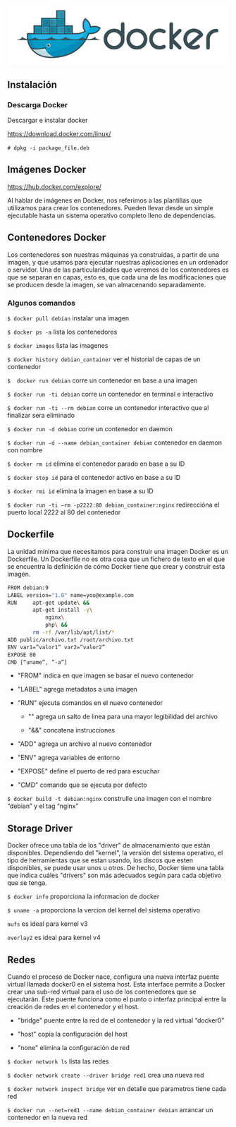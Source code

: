 <p align="center"><img src="img/docker.png" title="Docker_logo">

## Instalación
### Descarga Docker
Descargar e instalar docker

https://download.docker.com/linux/

`# dpkg -i package_file.deb`

## Imágenes Docker
https://hub.docker.com/explore/

Al hablar de imágenes en Docker, nos referimos a las plantillas que utilizamos para crear los contenedores. Pueden llevar desde un simple ejecutable hasta un sistema operativo completo lleno de dependencias.

## Contenedores Docker
Los contenedores son nuestras máquinas ya construidas, a partir de una imagen, y que usamos para ejecutar nuestras aplicaciones en un ordenador o servidor. Una de las particularidades que veremos de los contenedores es que se separan en capas, esto es, que cada una de las modificaciones que se producen desde la imagen, se van almacenando separadamente.

### Algunos comandos
`$ docker pull debian` instalar una imagen

`$ docker ps -a` lista los contenedores

`$ docker images` lista las imagenes


`$ docker history debian_container` ver el historial de capas de un contenedor

`$  docker run debian` corre un contenedor en base a una imagen

`$ docker run -ti debian` corre un contenedor en terminal e interactivo

`$ docker run -ti --rm debian` corre un contenedor interactivo que al finalizar sera eliminado

`$ docker run -d debian` corre un contenedor en daemon

`$ docker run -d --name debian_container debian` contenedor en daemon con nombre

`$ docker rm id` elimina el contenedor parado en base a su ID

`$ docker stop id` para el contenedor activo en base a su ID

`$ docker rmi id` elimina la imagen en base a su ID

`$ docker run -ti –rm -p2222:80 debian_container:nginx` redireccióna el puerto local 2222 al 80 del contenedor


## Dockerfile
La unidad mínima que necesitamos para construir una imagen Docker es un Dockerfile. Un Dockerfile no es otra cosa que un fichero de texto en el que se encuentra la definición de cómo Docker tiene que crear y construir esta imagen.

```bash
FROM debian:9
LABEL version="1.0" name=you@example.com
RUN 	apt-get update\ &&
		apt-get install -y\
			nginx\
			php\ &&
		rm -rf /var/lib/apt/list/*
ADD public/archivo.txt /root/archivo.txt
ENV var1=”valor1” var2=”valor2”
EXPOSE 80
CMD [“uname”, “-a”]
```
* "FROM" indica en que imagen se basar el nuevo contenedor

* "LABEL" agrega metadatos a una imagen

* "RUN" ejecuta comandos en el nuevo contenedor
	* "\" agrega un salto de linea para una mayor legibilidad del archivo

	* "&&" concatena instrucciones

* "ADD" agrega un archivo al nuevo contenedor

* "ENV" agrega variables de entorno

* "EXPOSE" define el puerto de red para escuchar

* "CMD" comando que se ejecuta por defecto

`$ docker build -t debian:nginx` construlle una imagen con el nombre “debian” y el tag “nginx”

## Storage Driver
Docker ofrece una tabla de los "driver" de almacenamiento que están disponibles. Dependiendo del "kernel", la versión del sistema operativo, el tipo de herramientas que se estan usando, los discos que esten disponibles, se puede usar unos u otros. De hecho, Docker tiene una tabla que indica cuáles "drivers" son más adecuados según para cada objetivo que se tenga.

`$ docker info` proporciona la informacion de docker

`$ uname -a` proporciona la vercion del kernel del sistema operativo

`aufs` es ideal para kernel v3

`overlay2` es ideal para  kernel v4

## Redes
Cuando el proceso de Docker nace, configura una nueva interfaz puente virtual llamada docker0 en el sistema host. Esta interface permite a Docker crear una sub-red virtual para el uso de los contenedores que se ejecutarán. Este puente funciona como el punto o interfaz principal entre la creación de redes en el contenedor y el host.

* "bridge" puente entre la red de el contenedor y la red virtual  “docker0”

* "host" copia la configuración del host

* "none" elimina la configuración de red

`$ docker network ls` lista las redes

`$ docker network create --driver bridge red1` crea una nueva red

`$ docker network inspect bridge` ver en detalle que parametros tiene cada red

`$ docker run --net=red1 --name debian_container debian` arrancar un contenedor en la nueva red